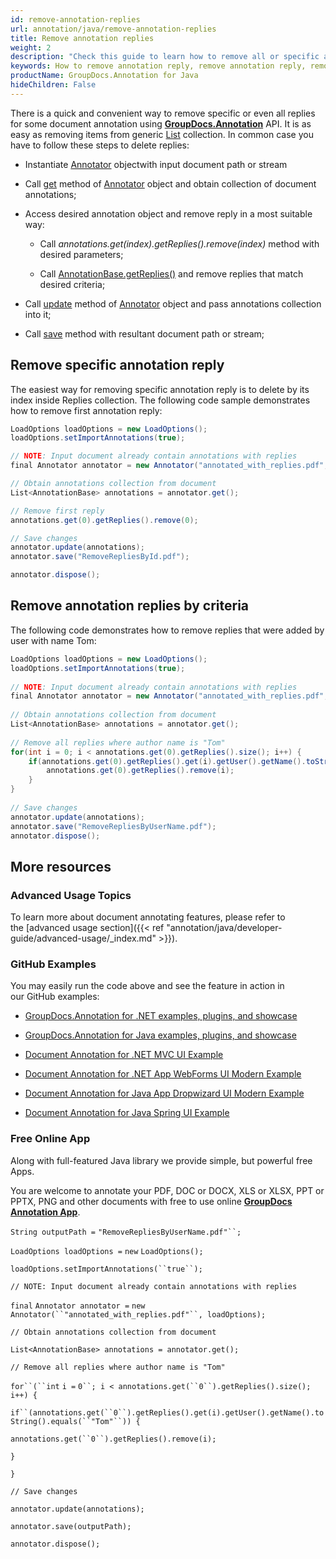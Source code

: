 ```yaml
---
id: remove-annotation-replies
url: annotation/java/remove-annotation-replies
title: Remove annotation replies
weight: 2
description: "Check this guide to learn how to remove all or specific annotation replies when collaborate over document using GroupDocs.Annotation for Java API."
keywords: How to remove annotation reply, remove annotation reply, remove reply, reply to annotation, remove annotation comment
productName: GroupDocs.Annotation for Java
hideChildren: False
---
```

There is a quick and convenient way to remove specific or even all replies for some document annotation using **[GroupDocs.Annotation](https://products.groupdocs.com/annotation/java)** API. It is as easy as removing items from generic [List<T>](https://docs.microsoft.com/en-us/dotnet/api/system.collections.generic.list-1) collection. In common case you have to follow these steps to delete replies:

*   Instantiate [Annotator](https://apireference.groupdocs.com/java/annotation/com.groupdocs.annotation/Annotator) objectwith input document path or stream
    
*   Call [get](https://apireference.groupdocs.com/java/annotation/com.groupdocs.annotation/Annotator#get()) method of [Annotator](https://apireference.groupdocs.com/java/annotation/com.groupdocs.annotation/Annotator) object and obtain collection of document annotations;
    
*   Access desired annotation object and remove reply in a most suitable way:
    
    *   Call *annotations.get(index).getReplies().remove(*index*)* method with desired parameters;
        
    *   Call [AnnotationBase.getReplies()](https://apireference.groupdocs.com/java/annotation/com.groupdocs.annotation.models.annotationmodels/AnnotationBase#getReplies()) and remove replies that match desired criteria;
        
*   Call [update](https://apireference.groupdocs.com/java/annotation/com.groupdocs.annotation/Annotator#update(java.util.List)) method of [Annotator](https://apireference.groupdocs.com/java/annotation/com.groupdocs.annotation/Annotator) object and pass annotations collection into it;
    
*   Call [save](https://apireference.groupdocs.com/java/annotation/com.groupdocs.annotation/Annotator#save(java.lang.String)) method with resultant document path or stream;
    

## Remove specific annotation reply 

The easiest way for removing specific annotation reply is to delete by its index inside Replies collection. The following code sample demonstrates how to remove first annotation reply:

```csharp
LoadOptions loadOptions = new LoadOptions();
loadOptions.setImportAnnotations(true);

// NOTE: Input document already contain annotations with replies
final Annotator annotator = new Annotator("annotated_with_replies.pdf", loadOptions);

// Obtain annotations collection from document
List<AnnotationBase> annotations = annotator.get();

// Remove first reply
annotations.get(0).getReplies().remove(0);

// Save changes
annotator.update(annotations);
annotator.save("RemoveRepliesById.pdf");

annotator.dispose();
```

## Remove annotation replies by criteria

The following code demonstrates how to remove replies that were added by user with name Tom:

```csharp
LoadOptions loadOptions = new LoadOptions();
loadOptions.setImportAnnotations(true);
 
// NOTE: Input document already contain annotations with replies
final Annotator annotator = new Annotator("annotated_with_replies.pdf", loadOptions);
 
// Obtain annotations collection from document
List<AnnotationBase> annotations = annotator.get();
 
// Remove all replies where author name is "Tom"
for(int i = 0; i < annotations.get(0).getReplies().size(); i++) {
    if(annotations.get(0).getReplies().get(i).getUser().getName().toString().equals("Tom")) {
        annotations.get(0).getReplies().remove(i);
    }
}
 
// Save changes
annotator.update(annotations);
annotator.save("RemoveRepliesByUserName.pdf");
annotator.dispose();
```

## More resources

### Advanced Usage Topics

To learn more about document annotating features, please refer to the [advanced usage section]({{< ref "annotation/java/developer-guide/advanced-usage/_index.md" >}}).

### GitHub Examples

You may easily run the code above and see the feature in action in our GitHub examples:

*   [GroupDocs.Annotation for .NET examples, plugins, and showcase](https://github.com/groupdocs-annotation/GroupDocs.Annotation-for-.NET)
    
*   [GroupDocs.Annotation for Java examples, plugins, and showcase](https://github.com/groupdocs-annotation/GroupDocs.Annotation-for-Java)
    
*   [Document Annotation for .NET MVC UI Example](https://github.com/groupdocs-annotation/GroupDocs.Annotation-for-.NET-MVC) 
    
*   [Document Annotation for .NET App WebForms UI Modern Example](https://github.com/groupdocs-annotation/GroupDocs.Annotation-for-.NET-WebForms)
    
*   [Document Annotation for Java App Dropwizard UI Modern Example](https://github.com/groupdocs-annotation/GroupDocs.Annotation-for-Java-Dropwizard)
    
*   [Document Annotation for Java Spring UI Example](https://github.com/groupdocs-annotation/GroupDocs.Annotation-for-Java-Spring)
    

### Free Online App

Along with full-featured Java library we provide simple, but powerful free Apps.

You are welcome to annotate your PDF, DOC or DOCX, XLS or XLSX, PPT or PPTX, PNG and other documents with free to use online **[GroupDocs Annotation App](https://products.groupdocs.app/annotation)**.

`String outputPath =` `"RemoveRepliesByUserName.pdf"``;`

`LoadOptions loadOptions =` `new` `LoadOptions();`

`loadOptions.setImportAnnotations(``true``);`

`// NOTE: Input document already contain annotations with replies`

`final` `Annotator annotator =` `new` `Annotator(``"annotated_with_replies.pdf"``, loadOptions);`

`// Obtain annotations collection from document`

`List<AnnotationBase> annotations = annotator.get();`

`// Remove all replies where author name is "Tom"`

`for``(``int` `i =` `0``; i < annotations.get(``0``).getReplies().size(); i++) {`

`if``(annotations.get(``0``).getReplies().get(i).getUser().getName().toString().equals(``"Tom"``)) {`

`annotations.get(``0``).getReplies().remove(i);`

`}`

`}`

`// Save changes`

`annotator.update(annotations);`

`annotator.save(outputPath);`

`annotator.dispose();`
